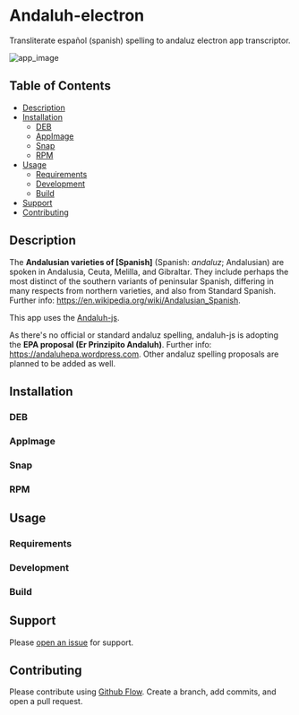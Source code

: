 # Andaluh-electron

Transliterate español (spanish) spelling to andaluz electron app transcriptor.

![app_image](https://user-images.githubusercontent.com/30650412/93900411-a3972480-fcf5-11ea-83ed-600805a35ba9.png)

## Table of Contents

- [Description](#description)
- [Installation](#installation)
  - [DEB](#deb)
  - [AppImage](#appimage)
  - [Snap](#snap)
  - [RPM](#rpm)
- [Usage](#usage)
  - [Requirements](#requirements)
  - [Development](#development)
  - [Build](#build)
- [Support](#support)
- [Contributing](#contributing)

## Description

The **Andalusian varieties of [Spanish]** (Spanish: *andaluz*; Andalusian) are spoken in Andalusia, Ceuta, Melilla, and Gibraltar. They include perhaps the most distinct of the southern variants of peninsular Spanish, differing in many respects from northern varieties, and also from Standard Spanish. Further info: https://en.wikipedia.org/wiki/Andalusian_Spanish.

This app uses the [Andaluh-js](https://github.com/andalugeeks/andaluh-js).

As there's no official or standard andaluz spelling, andaluh-js is adopting the **EPA proposal (Er Prinzipito Andaluh)**. Further info: https://andaluhepa.wordpress.com. Other andaluz spelling proposals are planned to be added as well.

## Installation
### DEB
### AppImage
### Snap
### RPM

## Usage
### Requirements
### Development
### Build
## Support

Please [open an issue](https://github.com/andalugeeks/andaluh-electron/issues/new) for support.

## Contributing

Please contribute using [Github Flow](https://guides.github.com/introduction/flow/). Create a branch, add commits, and open a pull request.
